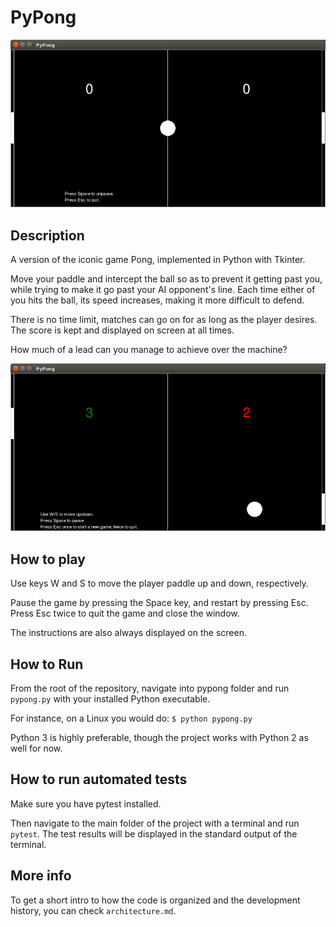 # PyPong

![Game paused](https://raw.githubusercontent.com/ceccon-t/pypong/main/images/Py-Pong-Sc0.png "Game paused")

## Description

A version of the iconic game Pong, implemented in Python with Tkinter.

Move your paddle and intercept the ball so as to prevent it getting past you, while trying to make it go past your AI opponent's line. Each time either of you hits the ball, its speed increases, making it more difficult to defend.

There is no time limit, matches can go on for as long as the player desires. The score is kept and displayed on screen at all times.

How much of a lead can you manage to achieve over the machine?

![Game running](https://raw.githubusercontent.com/ceccon-t/pypong/main/images/Py-Pong-Sc1.png "Game running")

## How to play

Use keys W and S to move the player paddle up and down, respectively.

Pause the game by pressing the Space key, and restart by pressing Esc. Press Esc twice to quit the game and close the window.

The instructions are also always displayed on the screen.

## How to Run

From the root of the repository, navigate into pypong folder and run `pypong.py` with your installed Python executable. 

For instance, on a Linux you would do: `$ python pypong.py`

Python 3 is highly preferable, though the project works with Python 2 as well for now.

## How to run automated tests

Make sure you have pytest installed.

Then navigate to the main folder of the project with a terminal and run `pytest`. The test results will be displayed in the standard output of the terminal.

## More info

To get a short intro to how the code is organized and the development history, you can check `architecture.md`.
